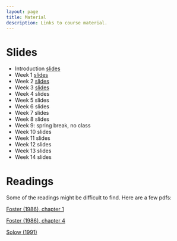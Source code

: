 ```yaml
---
layout: page
title: Material
description: Links to course material.
---
```


# Slides

<!-- * Week 1 [slides](./assets/slides/Session_1.html) -->
* Introduction [slides](./assets/slides/Introduction.pdf)
* Week 1 [slides](./assets/slides/Week1.pdf)
* Week 2 [slides](./assets/slides/Week2.pdf)
* Week 3 [slides](./assets/slides/Week3.pdf)
* Week 4 slides
* Week 5 slides
* Week 6 slides
* Week 7 slides
* Week 8 slides
* Week 9: spring break, no class
* Week 10 slides
* Week 11 slides
* Week 12 slides
* Week 13 slides
* Week 14 slides

# Readings

Some of the readings might be difficult to find. Here are a few pdfs:

[Foster (1986), chapter 1](./assets/readings/Foster_1986_Chapter1.pdf)

[Foster (1986), chapter 4](./assets/readings/Foster_1986_Chapter4.pdf)

[Solow (1991)](./assets/readings/Solow.pdf)